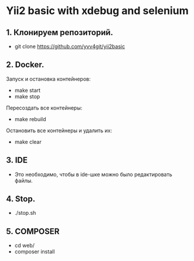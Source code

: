 # Yii2 basic with xdebug and selenium

## 1. Клонируем репозиторий.
* git clone https://github.com/yvv4git/yii2basic


## 2. Docker.
Запуск и остановка контейнеров:
* make start
* make stop

Пересоздать все контейнеры:
* make rebuild

Остановить все контейнеры и удалить их:
* make clear

## 3. IDE
* Это необходимо, чтобы в ide-шке можно было редактировать файлы.

## 4. Stop.
* ./stop.sh

## 5. СOMPOSER
* cd web/
* composer install
